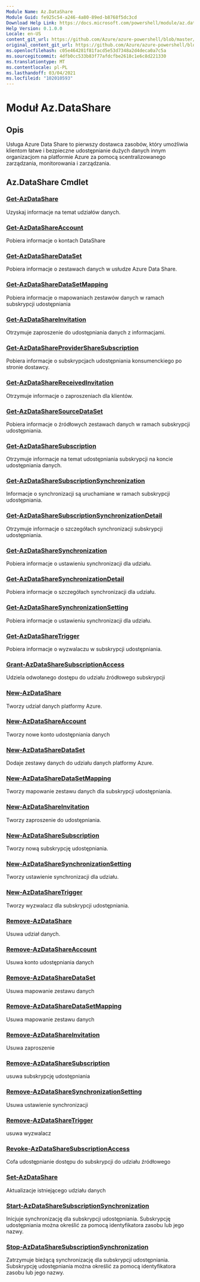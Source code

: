```yaml
---
Module Name: Az.DataShare
Module Guid: fe925c54-a246-4a80-89ed-b8768f5dc3cd
Download Help Link: https://docs.microsoft.com/powershell/module/az.datashare
Help Version: 0.1.0.0
Locale: en-US
content_git_url: https://github.com/Azure/azure-powershell/blob/master/src/DataShare/DataShare/help/Az.DataShare.md
original_content_git_url: https://github.com/Azure/azure-powershell/blob/master/src/DataShare/DataShare/help/Az.DataShare.md
ms.openlocfilehash: c05e464281f81facd5e53d7348a2d4deca0a7c5a
ms.sourcegitcommit: 4dfb0cc533b83f77afdcfbe2618c1e6c8d221330
ms.translationtype: MT
ms.contentlocale: pl-PL
ms.lasthandoff: 03/04/2021
ms.locfileid: "102010593"
---
```

# Moduł Az.DataShare
## Opis
Usługa Azure Data Share to pierwszy dostawca zasobów, który umożliwia klientom łatwe i bezpieczne udostępnianie dużych danych innym organizacjom na platformie Azure za pomocą scentralizowanego zarządzania, monitorowania i zarządzania.

## Az.DataShare Cmdlet
### [Get-AzDataShare](Get-AzDataShare.md)
Uzyskaj informacje na temat udziałów danych.

### [Get-AzDataShareAccount](Get-AzDataShareAccount.md)
Pobiera informacje o kontach DataShare

### [Get-AzDataShareDataSet](Get-AzDataShareDataSet.md)
Pobiera informacje o zestawach danych w usłudze Azure Data Share.

### [Get-AzDataShareDataSetMapping](Get-AzDataShareDataSetMapping.md)
Pobiera informacje o mapowaniach zestawów danych w ramach subskrypcji udostępniania

### [Get-AzDataShareInvitation](Get-AzDataShareInvitation.md)
Otrzymuje zaproszenie do udostępniania danych z informacjami.

### [Get-AzDataShareProviderShareSubscription](Get-AzDataShareProviderShareSubscription.md)
Pobiera informacje o subskrypcjach udostępniania konsumenckiego po stronie dostawcy.

### [Get-AzDataShareReceivedInvitation](Get-AzDataShareReceivedInvitation.md)
Otrzymuje informacje o zaproszeniach dla klientów.

### [Get-AzDataShareSourceDataSet](Get-AzDataShareSourceDataSet.md)
Pobiera informacje o źródłowych zestawach danych w ramach subskrypcji udostępniania.

### [Get-AzDataShareSubscription](Get-AzDataShareSubscription.md)
Otrzymuje informacje na temat udostępniania subskrypcji na koncie udostępniania danych.

### [Get-AzDataShareSubscriptionSynchronization](Get-AzDataShareSubscriptionSynchronization.md)
Informacje o synchronizacji są uruchamiane w ramach subskrypcji udostępniania.

### [Get-AzDataShareSubscriptionSynchronizationDetail](Get-AzDataShareSubscriptionSynchronizationDetail.md)
Otrzymuje informacje o szczegółach synchronizacji subskrypcji udostępniania.

### [Get-AzDataShareSynchronization](Get-AzDataShareSynchronization.md)
Pobiera informacje o ustawieniu synchronizacji dla udziału.

### [Get-AzDataShareSynchronizationDetail](Get-AzDataShareSynchronizationDetail.md)
Pobiera informacje o szczegółach synchronizacji dla udziału.

### [Get-AzDataShareSynchronizationSetting](Get-AzDataShareSynchronizationSetting.md)
Pobiera informacje o ustawieniu synchronizacji dla udziału.

### [Get-AzDataShareTrigger](Get-AzDataShareTrigger.md)
Pobiera informacje o wyzwalaczu w subskrypcji udostępniania.

### [Grant-AzDataShareSubscriptionAccess](Grant-AzDataShareSubscriptionAccess.md)
Udziela odwołanego dostępu do udziału źródłowego subskrypcji

### [New-AzDataShare](New-AzDataShare.md)
Tworzy udział danych platformy Azure.

### [New-AzDataShareAccount](New-AzDataShareAccount.md)
Tworzy nowe konto udostępniania danych

### [New-AzDataShareDataSet](New-AzDataShareDataSet.md)
Dodaje zestawy danych do udziału danych platformy Azure.

### [New-AzDataShareDataSetMapping](New-AzDataShareDataSetMapping.md)
Tworzy mapowanie zestawu danych dla subskrypcji udostępniania.

### [New-AzDataShareInvitation](New-AzDataShareInvitation.md)
Tworzy zaproszenie do udostępniania.

### [New-AzDataShareSubscription](New-AzDataShareSubscription.md)
Tworzy nową subskrypcję udostępniania.

### [New-AzDataShareSynchronizationSetting](New-AzDataShareSynchronizationSetting.md)
Tworzy ustawienie synchronizacji dla udziału.

### [New-AzDataShareTrigger](New-AzDataShareTrigger.md)
Tworzy wyzwalacz dla subskrypcji udostępniania.

### [Remove-AzDataShare](Remove-AzDataShare.md)
Usuwa udział danych.

### [Remove-AzDataShareAccount](Remove-AzDataShareAccount.md)
Usuwa konto udostępniania danych

### [Remove-AzDataShareDataSet](Remove-AzDataShareDataSet.md)
Usuwa mapowanie zestawu danych

### [Remove-AzDataShareDataSetMapping](Remove-AzDataShareDataSetMapping.md)
Usuwa mapowanie zestawu danych

### [Remove-AzDataShareInvitation](Remove-AzDataShareInvitation.md)
Usuwa zaproszenie

### [Remove-AzDataShareSubscription](Remove-AzDataShareSubscription.md)
usuwa subskrypcję udostępniania

### [Remove-AzDataShareSynchronizationSetting](Remove-AzDataShareSynchronizationSetting.md)
Usuwa ustawienie synchronizacji

### [Remove-AzDataShareTrigger](Remove-AzDataShareTrigger.md)
usuwa wyzwalacz

### [Revoke-AzDataShareSubscriptionAccess](Revoke-AzDataShareSubscriptionAccess.md)
Cofa udostępnianie dostępu do subskrypcji do udziału źródłowego

### [Set-AzDataShare](Set-AzDataShare.md)
Aktualizacje istniejącego udziału danych

### [Start-AzDataShareSubscriptionSynchronization](Start-AzDataShareSubscriptionSynchronization.md)
Inicjuje synchronizację dla subskrypcji udostępniania. Subskrypcję udostępniania można określić za pomocą identyfikatora zasobu lub jego nazwy.

### [Stop-AzDataShareSubscriptionSynchronization](Stop-AzDataShareSubscriptionSynchronization.md)
Zatrzymuje bieżącą synchronizację dla subskrypcji udostępniania. Subskrypcję udostępniania można określić za pomocą identyfikatora zasobu lub jego nazwy.

